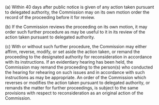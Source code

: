 (a) Within 40 days after public notice is given of any action taken pursuant to delegated authority, the Commission may on its own motion order the record of the proceeding before it for review.

(b) If the Commission reviews the proceeding on its own motion, it may order such further procedure as may be useful to it in its review of the action taken pursuant to delegated authority.

(c) With or without such further procedure, the Commission may either affirm, reverse, modify, or set aside the action taken, or remand the proceeding to the designated authority for reconsideration in accordance with its instructions. If an evidentiary hearing has been held, the Commission may remand the proceeding to the person(s) who conducted the hearing for rehearing on such issues and in accordance with such instructions as may be appropriate. An order of the Commission which reverses or modifies the action taken pursuant to delegated authority, or remands the matter for further proceedings, is subject to the same provisions with respect to reconsideration as an original action of the Commission.

